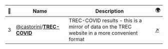 |:star2: | Name | Description | 🌍|
|---|---|---|---|
|3|[@castorini](https://github.com/castorini)/[**TREC-COVID**](https://github.com/castorini/TREC-COVID)|TREC-COVID results - this is a mirror of data on the TREC website in a more convenient format|[:arrow_upper_right:](https://ir.nist.gov/covidSubmit/)|

